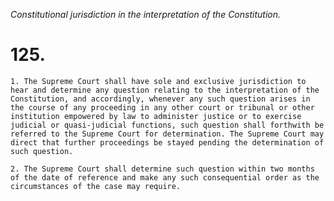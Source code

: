 *Constitutional jurisdiction in the interpretation of the Constitution.*

# 125.

    1. The Supreme Court shall have sole and exclusive jurisdiction to hear and determine any question relating to the interpretation of the Constitution, and accordingly, whenever any such question arises in the course of any proceeding in any other court or tribunal or other institution empowered by law to administer justice or to exercise judicial or quasi-judicial functions, such question shall forthwith be referred to the Supreme Court for determination. The Supreme Court may direct that further proceedings be stayed pending the determination of such question.

    2. The Supreme Court shall determine such question within two months of the date of reference and make any such consequential order as the circumstances of the case may require.
